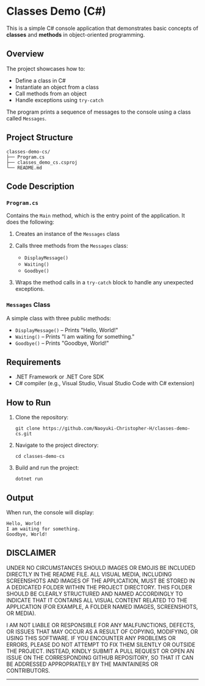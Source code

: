 # Classes Demo (C#)

This is a simple C# console application that demonstrates basic concepts of **classes** and **methods** in object-oriented programming.

## Overview

The project showcases how to:

* Define a class in C#
* Instantiate an object from a class
* Call methods from an object
* Handle exceptions using `try-catch`

The program prints a sequence of messages to the console using a class called `Messages`.

## Project Structure

```
classes-demo-cs/
├── Program.cs
├── classes_demo_cs.csproj
└── README.md
```

## Code Description

### `Program.cs`

Contains the `Main` method, which is the entry point of the application. It does the following:

1. Creates an instance of the `Messages` class
2. Calls three methods from the `Messages` class:

   * `DisplayMessage()`
   * `Waiting()`
   * `Goodbye()`
3. Wraps the method calls in a `try-catch` block to handle any unexpected exceptions.

### `Messages` Class

A simple class with three public methods:

* `DisplayMessage()` – Prints "Hello, World!"
* `Waiting()` – Prints "I am waiting for something."
* `Goodbye()` – Prints "Goodbye, World!"

## Requirements

* .NET Framework or .NET Core SDK
* C# compiler (e.g., Visual Studio, Visual Studio Code with C# extension)

## How to Run

1. Clone the repository:

   ```
   git clone https://github.com/Naoyuki-Christopher-H/classes-demo-cs.git
   ```

2. Navigate to the project directory:

   ```
   cd classes-demo-cs
   ```

3. Build and run the project:

   ```
   dotnet run
   ```

## Output

When run, the console will display:

```
Hello, World!
I am waiting for something.
Goodbye, World!
```

## DISCLAIMER  

UNDER NO CIRCUMSTANCES SHOULD IMAGES OR EMOJIS BE INCLUDED DIRECTLY IN 
THE README FILE. ALL VISUAL MEDIA, INCLUDING SCREENSHOTS AND IMAGES OF 
THE APPLICATION, MUST BE STORED IN A DEDICATED FOLDER WITHIN THE PROJECT 
DIRECTORY. THIS FOLDER SHOULD BE CLEARLY STRUCTURED AND NAMED ACCORDINGLY 
TO INDICATE THAT IT CONTAINS ALL VISUAL CONTENT RELATED TO THE APPLICATION 
(FOR EXAMPLE, A FOLDER NAMED IMAGES, SCREENSHOTS, OR MEDIA).

I AM NOT LIABLE OR RESPONSIBLE FOR ANY MALFUNCTIONS, DEFECTS, OR ISSUES THAT 
MAY OCCUR AS A RESULT OF COPYING, MODIFYING, OR USING THIS SOFTWARE. IF YOU 
ENCOUNTER ANY PROBLEMS OR ERRORS, PLEASE DO NOT ATTEMPT TO FIX THEM SILENTLY 
OR OUTSIDE THE PROJECT. INSTEAD, KINDLY SUBMIT A PULL REQUEST OR OPEN AN ISSUE 
ON THE CORRESPONDING GITHUB REPOSITORY, SO THAT IT CAN BE ADDRESSED APPROPRIATELY 
BY THE MAINTAINERS OR CONTRIBUTORS.

---
